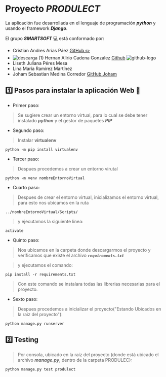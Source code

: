 # Proyecto ***PRODULECT***
La aplicación fue desarrollada en el lenguaje de programación ***python*** y usando el framework ***Django***.

El grupo ***SMARTSOFT***  :computer: está conformado por:

* Cristian Andres Arias Páez [GitHub :pencil2:](https://github.com/AriasPaez/)  
* ![descarga (1)](https://user-images.githubusercontent.com/58449699/74971387-02a65b00-53ee-11ea-949e-318dd77a4f66.png) Hernan Alirio Cadena Gonzalez [Github](https://github.com/hernanChain/) ![github-logo](https://user-images.githubusercontent.com/58449699/74889717-dd630f80-534f-11ea-855c-a117c0a2f547.png)
* Liseth Juliana Péres Mesa
* Lina María Ramírez Martínez
* Joham Sebastian Medina Corredor [GitHub Joham](https://github.com/JohamSMC/)

## :one: Pasos para instalar la aplicación Web :page_facing_up:

* Primer paso:
> Se sugiere crear un entorno virtual, para lo cual se debe tener instalado ***python*** y el gestor de paquetes ***PIP***

* Segundo paso:
> Instalar **virtualenv**

```
python -m pip install virtualenv
```

* Tercer paso:
> Despues procedemos a crear un entorno virutal

```
python -m venv nombreEntornoVirtual
```

* Cuarto paso:
> Despues de crear el entorno virtual, inicializamos el entorno virtual, para esto nos ubicamos
> en la ruta 

 ``../nombreEntornoVirtual/Scripts/``

>y ejecutamos la siguiente linea:

```
activate
```

* Quinto paso:
> Nos ubicamos en la carpeta donde descargarmos el proyecto y verificamos que existe el archivo
***``requirements.txt``***

> y ejecutamos el comando:

```
pip install -r requirements.txt
```

> Con este comando se instalara todas las librerias necesarias para el proyecto.

* Sexto paso:
> Despues procedemos a inicializar el proyecto("Estando Ubicados en la raiz del proyecto"):

```
python manage.py runserver
```

## :two: Testing
> Por consola, ubicado en la raíz del proyecto (donde está ubicado el archivo ***manage.py***, dentro de la carpeta PRODULEC):

```
python manage.py test produlect
```


